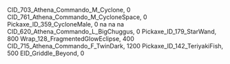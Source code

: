 CID_703_Athena_Commando_M_Cyclone, 0
CID_761_Athena_Commando_M_CycloneSpace, 0
Pickaxe_ID_359_CycloneMale, 0
na
na
na
CID_620_Athena_Commando_L_BigChuggus, 0
Pickaxe_ID_179_StarWand, 800
Wrap_128_FragmentedGlowEclipse, 400
CID_715_Athena_Commando_F_TwinDark, 1200
Pickaxe_ID_142_TeriyakiFish, 500
EID_Griddle_Beyond, 0
